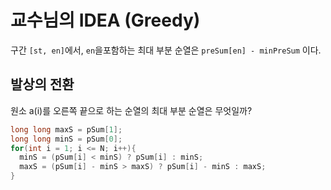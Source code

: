# 교수님의 IDEA (Greedy)

구간 `[st, en]`에서, `en`을포함하는 최대 부분 순열은
`preSum[en] - minPreSum`
이다.

## 발상의 전환

원소 a(i)를 오른쪽 끝으로 하는 순열의 최대 부분 순열은 무엇일까?

```cpp
long long maxS = pSum[1];
long long minS = pSum[0];
for(int i = 1; i <= N; i++){
  minS = (pSum[i] < minS) ? pSum[i] : minS;
  maxS = (pSum[i] - minS > maxS) ? pSum[i] - minS : maxS;
}
```
